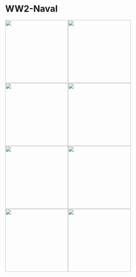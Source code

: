 # WW2-Naval

<img src="https://steamuserimages-a.akamaihd.net/ugc/2057637779209623660/00933CE6003022B46BF1760BA2656D93CF486E6E/?imw=637&imh=358&ima=fit&impolicy=Letterbox&imcolor=%23000000&letterbox=true" width="200px"><img src="https://steamuserimages-a.akamaihd.net/ugc/2057637779209635846/4E3B025E5FEDBDF4FE95CBED877956F3D5814CAE/?imw=637&imh=358&ima=fit&impolicy=Letterbox&imcolor=%23000000&letterbox=true" width="200px"><img src="https://steamuserimages-a.akamaihd.net/ugc/2057637779209636314/0EF0E9D0ECDC1EF4F4E9A6175AB32BF9BBCB8317/?imw=637&imh=358&ima=fit&impolicy=Letterbox&imcolor=%23000000&letterbox=true" width="200px"><img src="https://steamuserimages-a.akamaihd.net/ugc/2057637779209648314/CA3C87AA94412C55E38EA74EE6D71F357EE155C8/?imw=637&imh=358&ima=fit&impolicy=Letterbox&imcolor=%23000000&letterbox=true" width="200px"><img src="https://steamuserimages-a.akamaihd.net/ugc/2057637779209660496/89A845E89AAD2F52D1FD1F84F65E1134CB5FF196/?imw=637&imh=358&ima=fit&impolicy=Letterbox&imcolor=%23000000&letterbox=true" width="200px"><img src="https://steamuserimages-a.akamaihd.net/ugc/2057637779209660196/1CE0BEAD7EB3BAA1B65D51EF3F3D9F33B886D880/?imw=637&imh=358&ima=fit&impolicy=Letterbox&imcolor=%23000000&letterbox=true" width="200px"><img src="https://steamuserimages-a.akamaihd.net/ugc/2057637779209662047/7289DAEEE362C0BA4B9F8765AEA4B2B57543584B/?imw=637&imh=358&ima=fit&impolicy=Letterbox&imcolor=%23000000&letterbox=true" width="200px"><img src="https://steamuserimages-a.akamaihd.net/ugc/2057637779209649196/594C028B0AE90C02C50062843CD32A160C5DC94B/?imw=637&imh=358&ima=fit&impolicy=Letterbox&imcolor=%23000000&letterbox=true" width="200px">
